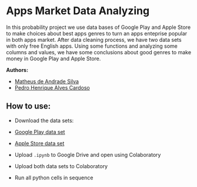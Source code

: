 # Apps Market Data Analyzing

In this probability project we use data bases of Google Play and Apple Store to make choices about best apps genres to turn an apps enteprise popular in both apps market. After data cleaning process, we have two data sets with only free English apps. Using some functions and analyzing some columns and values, we have some conclusions about good genres to make money in Google Play and Apple Store.

**Authors:**
* [Matheus de Andrade Silva](https://github.com/matheusmas132)
* [Pedro Henrique Alves Cardoso](https://github.com/pedrocardoso5)

## How to use:

* Download the data sets:
 * [Google Play data set](https://www.kaggle.com/lava18/google-play-store-apps/home)
 * [Apple Store data set](https://www.kaggle.com/ramamet4/app-store-apple-data-set-10k-apps/home)

* Upload `.ipynb` to Google Drive and open using Colaboratory

* Upload both data sets to Colaboratory

* Run all python cells in sequence